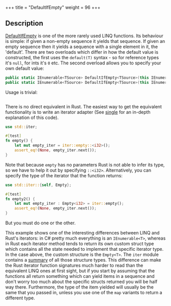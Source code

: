+++
title = "DefaultIfEmpty"
weight = 96
+++

## Description

[DefaultIfEmpty](https://docs.microsoft.com/en-gb/dotnet/api/system.linq.enumerable.defaultifempty?view=netframework-4.7.1#System_Linq_Enumerable_DefaultIfEmpty)
is one of the more rarely used LINQ functions. Its behaviour is simple: if given a non-empty
sequence it yields that sequence. If given an empty sequence then it yields a sequence with a single
element in it, the 'default'. There are two overloads which differ in how the default value is
constructed, the first uses the `default(T)` syntax - so for reference types it's `null`, for ints
it's `0` etc. The second overload allows you to specify your own default value:

```cs
public static IEnumerable<TSource> DefaultIfEmpty<TSource>(this IEnumerable<TSource> source);
public static IEnumerable<TSource> DefaultIfEmpty<TSource>(this IEnumerable<TSource> source, TSource defaultValue);
```

Usage is trivial:

```cs
```

There is no direct equivalent in Rust. The easiest way to get the equivalent functionality is to
write an iterator adapter (See [single](./linq/single.md) for an in-depth explanation of this code).

```rs
use std::iter;

#[test]
fn empty() {
    let mut empty_iter = iter::empty::<i32>();
    assert_eq!(None, empty_iter.next());
}
```

Note that because `empty` has no parameters Rust is not able to infer its type, so we have to help
it out by specifying `::<i32>`. Alternatively, you can specify the type of the iterator that the
function returns:

```rs
use std::iter::{self, Empty};

#[test]
fn empty2() {
    let mut empty_iter : Empty<i32> = iter::empty();
    assert_eq!(None, empty_iter.next());
}
```

But you must do one or the other.

This example shows one of the interesting differences between LINQ and Rust's iterators: in C#
pretty much everything is an `IEnumerable<T>`, whereas in Rust each iterator method tends to return
its own custom struct type which contains all the state needed to implement that specific iterator
type. In the case above, the custom structure is the `Empty<T>`. The `iter` module contains a
[summary](https://doc.rust-lang.org/std/iter/index.html#structs) of all those structure types. This
difference can make the Rust iterator function signatures much harder to read than the equivalent
LINQ ones at first sight, but if you start by assuming that the functions all return something which
can yield items in a sequence and don't worry too much about the specific structs returned you will
be half way there. Furthermore, the type of the item yielded will usually be the same that you
passed in, unless you use one of the `map` variants to return a different type.
